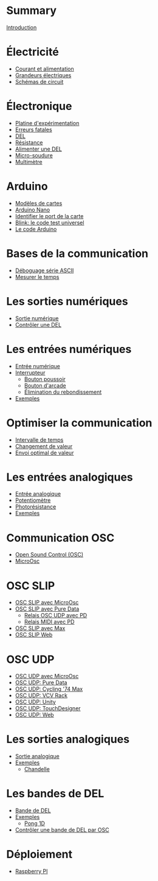 # Summary

[Introduction](./introduction.md)

# Électricité
- [Courant et alimentation](./electricite.md)
- [Grandeurs électriques](./grandeurs_electriques.md)
- [Schémas de circuit](./schemas_circuit.md)

# Électronique
- [Platine d'expérimentation](./platine_experimentation.md)
- [Erreurs fatales](./erreurs_fatales.md)
- [DEL](./del.md)
- [Résistance](./resistance.md)
- [Alimenter une DEL](./alimenter_del.md)
- [Micro-soudure](./micro-soudure.md)
- [Multimètre](./multimetre.md)

# Arduino
- [Modèles de cartes](./arduino_cartes.md)
- [Arduino Nano](./arduino_nano.md)
- [Identifier le port de la carte](./arduino_port.md)
- [Blink: le code test universel](./arduino-ide_test_blink.md)
- [Le code Arduino](./arduino_code.md)

# Bases de la communication
- [Déboguage série ASCII](./arduino_deboguer.md)
- [Mesurer le temps](./arduino_millis.md)

# Les sorties numériques
- [Sortie numérique](./sortie_numerique/sortie_numerique.md)
- [Contrôler une DEL](./arduino_exemple_del.md)

# Les entrées numériques
- [Entrée numérique](./entree_numerique/entree_numerique.md)
- [Interrupteur](./interrupteur.md)
   - [Bouton poussoir](./bouton_poussoir.md)
   - [Bouton d'arcade](./bouton_arcade.md)
   - [Élimination du rebondissement]()
- [Exemples](./controle_sortie_num_par_entree_num.md)

# Optimiser la communication
- [Intervalle de temps](./intervalle.md)
- [Changement de valeur](./changement.md)
- [Envoi optimal de valeur](./envoie_valeur.md)

# Les entrées analogiques
- [Entrée analogique](./entree_analogique/entree_analogique.md)
- [Potentiomètre](./potentiometre/potentiometre.md)
- [Photorésistance](./photoresistance/photoresistance.md)
- [Exemples](./controle_sortie_par_entree_analogique.md)

# Communication OSC
- [Open Sound Control (OSC)](./osc/osc.md)
- [MicroOsc](./microosc/microosc.md)

# OSC SLIP
- [OSC SLIP avec MicroOsc](./osc_slip/osc_slip.md)
- [OSC SLIP avec Pure Data](./pd/osc_slip.md)
   - [Relais OSC UDP avec PD](./pd/relais_osc_slip_udp.md)
   - [Relais MIDI avec PD](./pd/relais_osc_slip_midi.md)
- [OSC SLIP avec Max](./max/max_osc_slip.md)
- [OSC SLIP Web](./osc_slip_web/osc_slip_web.md)
# OSC UDP
- [OSC UDP avec MicroOsc]()
- [OSC UDP: Pure Data]()
- [OSC UDP: Cycling '74 Max]()
- [OSC UDP: VCV Rack](./vcv_rack/vcv_rack_osc.md)
- [OSC UDP: Unity]()
- [OSC UDP: TouchDesigner]()
- [OSC UDP: Web]()

# Les sorties analogiques
- [Sortie analogique](./sortie_analogique/sortie_analogique.md)
- [Exemples]()
   - [Chandelle](./chandelle/chandelle.md)

# Les bandes de DEL
- [Bande de DEL](./bande_del/bande_del.md)
- [Exemples]()
   - [Pong 1D](./pong_1d/pong_1d.md)
- [Contrôler une bande de DEL par OSC]()

# Déploiement
- [Raspberry PI]()